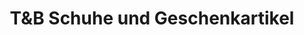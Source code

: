 ---
title: "T&B Schuhe und Geschenkartikel"
url: /berlin/tundb-schuhe-und-geschenkartikel/
shop: Schuhe
---